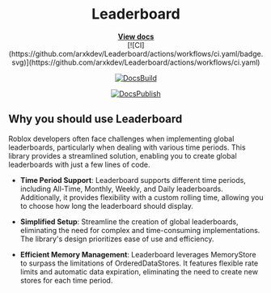 <div align="center">
	<h1>Leaderboard</h1>
	<a href="https://arxk.io/Leaderboard/"><strong>View docs</strong></a>
</div>

<div align="center">
[![CI](https://github.com/arxkdev/Leaderboard/actions/workflows/ci.yaml/badge.svg)](https://github.com/arxkdev/Leaderboard/actions/workflows/ci.yaml)

[![DocsBuild](https://github.com/arxkdev/Leaderboard/actions/workflows/docs.yaml/badge.svg)](https://github.com/arxkdev/Leaderboard/actions/workflows/docs.yaml)

<!-- This should be Release -->
[![DocsPublish](https://github.com/arxkdev/Leaderboard/actions/workflows/pages/pages-build-deployment/badge.svg)](https://github.com/arxkdev/Leaderboard/actions/workflows/pages/pages-build-deployment)
</div>


## Why you should use Leaderboard

Roblox developers often face challenges when implementing global leaderboards, particularly when dealing with various time periods. This library provides a streamlined solution, enabling you to create global leaderboards with just a few lines of code.

- **Time Period Support**: Leaderboard supports different time periods, including All-Time, Monthly, Weekly, and Daily leaderboards. Additionally, it provides flexibility with a custom rolling time, allowing you to choose how long the leaderboard should display.

- **Simplified Setup**: Streamline the creation of global leaderboards, eliminating the need for complex and time-consuming implementations. The library's design prioritizes ease of use and efficiency.

- **Efficient Memory Management**: Leaderboard leverages MemoryStore to surpass the limitations of OrderedDataStores. It features flexible rate limits and automatic data expiration, eliminating the need to create new stores for each time period.